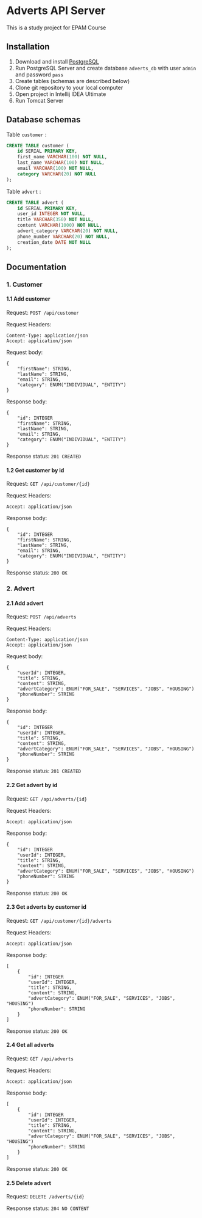 # Adverts API Server

This is a study project for EPAM Course

## Installation


1. Download and install [PostgreSQL](https://www.postgresql.org/download/)
2. Run PostgreSQL Server and create database `adverts_db` with user `admin` and password `pass`
3. Create tables (schemas are described below)
4. Clone git repository to your local computer
5. Open project in Intellij IDEA Ultimate
6. Run Tomcat Server

## Database schemas

Table `customer` :
```sql
CREATE TABLE customer (
    id SERIAL PRIMARY KEY,
    first_name VARCHAR(100) NOT NULL,
    last_name VARCHAR(100) NOT NULL,
    email VARCHAR(100) NOT NULL,
    category VARCHAR(20) NOT NULL
);
```

Table `advert` :
```sql
CREATE TABLE advert (
    id SERIAL PRIMARY KEY,
    user_id INTEGER NOT NULL,
    title VARCHAR(350) NOT NULL,
    content VARCHAR(1000) NOT NULL,
    advert_category VARCHAR(20) NOT NULL,
    phone_number VARCHAR(20) NOT NULL,
    creation_date DATE NOT NULL
);
```

## Documentation

### 1. Customer

#### 1.1 Add customer

Request: `POST /api/customer`

Request Headers:
```
Content-Type: application/json
Accept: application/json
```

Request body:
```
{
    "firstName": STRING,
    "lastName": STRING,
    "email": STRING,
    "category": ENUM("INDIVIDUAL", "ENTITY")
}
```

Response body:
```
{
    "id": INTEGER
    "firstName": STRING,
    "lastName": STRING,
    "email": STRING,
    "category": ENUM("INDIVIDUAL", "ENTITY")
}
```

Response status: `201 CREATED`

#### 1.2 Get customer by id

Request: `GET /api/customer/{id}`

Request Headers:
```
Accept: application/json
```

Response body:
```
{
    "id": INTEGER
    "firstName": STRING,
    "lastName": STRING,
    "email": STRING,
    "category": ENUM("INDIVIDUAL", "ENTITY")
}
```

Response status: `200 OK`

### 2. Advert

#### 2.1 Add advert

Request: `POST /api/adverts`

Request Headers:
```
Content-Type: application/json
Accept: application/json
```

Request body:
```
{
    "userId": INTEGER,
    "title": STRING,
    "content": STRING,
    "advertCategory": ENUM("FOR_SALE", "SERVICES", "JOBS", "HOUSING")
    "phoneNumber": STRING
}
```

Response body:
```
{
    "id": INTEGER
    "userId": INTEGER,
    "title": STRING,
    "content": STRING,
    "advertCategory": ENUM("FOR_SALE", "SERVICES", "JOBS", "HOUSING")
    "phoneNumber": STRING
}
```

Response status: `201 CREATED`

#### 2.2 Get advert by id

Request: `GET /api/adverts/{id}`

Request Headers:
```
Accept: application/json
```

Response body:
```
{
    "id": INTEGER
    "userId": INTEGER,
    "title": STRING,
    "content": STRING,
    "advertCategory": ENUM("FOR_SALE", "SERVICES", "JOBS", "HOUSING")
    "phoneNumber": STRING
}
```

Response status: `200 OK`

#### 2.3 Get adverts by customer id

Request: `GET /api/customer/{id}/adverts`

Request Headers:
```
Accept: application/json
```

Response body:
```
[
    {
        "id": INTEGER
        "userId": INTEGER,
        "title": STRING,
        "content": STRING,
        "advertCategory": ENUM("FOR_SALE", "SERVICES", "JOBS", "HOUSING")
        "phoneNumber": STRING
    }
]
```

Response status: `200 OK`

#### 2.4 Get all adverts

Request: `GET /api/adverts`

Request Headers:
```
Accept: application/json
```

Response body:
```
[
    {
        "id": INTEGER
        "userId": INTEGER,
        "title": STRING,
        "content": STRING,
        "advertCategory": ENUM("FOR_SALE", "SERVICES", "JOBS", "HOUSING")
        "phoneNumber": STRING
    }
]
```

Response status: `200 OK`

#### 2.5 Delete advert

Request: `DELETE /adverts/{id}`

Response status: `204 NO CONTENT`